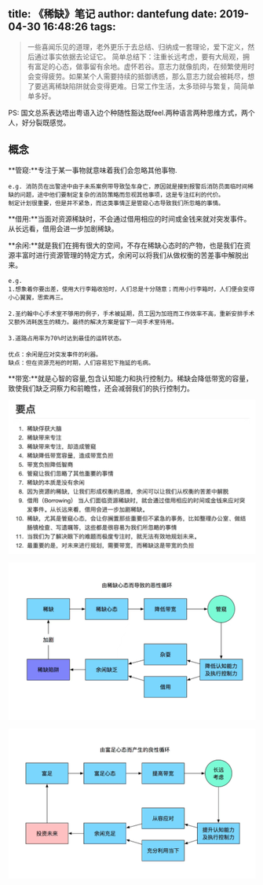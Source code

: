 title: 《稀缺》笔记
author: dantefung
date: 2019-04-30 16:48:26
tags:
---

> 一些喜闻乐见的道理，老外更乐于去总结、归纳成一套理论，爱下定义，然后通过事实依据去论证它。
简单总结下：注重长远考虑，要有大局观，拥有富足的心态，做事留有余地。虚怀若谷。意志力就像肌肉，在频繁使用时会变得疲劳。如果某个人需要持续的抵御诱惑，那么意志力就会被耗尽，想了要逃离稀缺陷阱就会变得更难。日常工作生活，太多琐碎与繁复，简简单单多好。

PS: 国文总系表达唔出粤语入边个种随性豁达既feel.两种语言两种思维方式，两个人，好分裂既感觉。

## 概念
**管窥:**专注于某一事物就意味着我们会忽略其他事物.
```
e.g. 消防员在出警途中由于未系案例带导致坠车身亡，原因就是接到报警后消防员面临时间稀缺的问题，途中他们要制定复杂的消防策略而忽视其他事项，这是专注红利的代价。
制定计划很重要，但是并不紧急，而这类事情正是管窥心态导致我们所忽略的事情。
```

**借用:**当面对资源稀缺时，不会通过借用相应的时间或金钱来就对突发事件。从长远看，借用会进一步加剧稀缺。

**余闲:**就是我们在拥有很大的空间，不存在稀缺心态时的产物，也是我们在资源丰富时进行资源管理的特定方式，余闲可以将我们从做权衡的苦差事中解脱出来。

```
e.g.
1.想象着你要出差，使用大行李箱收拾时，人们总是十分随意；而用小行李箱时，人们便会变得小心翼翼，思索再三。

2.圣约翰中心手术室不够用的例子，手术被延期，员工因为加班而工作效率不高，重新安排手术又额外消耗医生的精力。最终的解决方案是留下一间手术室待用。

3.道路占用率为70%时达到最佳的运转状态。

优点：余闲是应对突发事件的利器。
缺点：但在资源充裕的时期，人们容易犯下拖延的毛病。
```

**带宽:**就是心智的容量,包含认知能力和执行控制力。稀缺会降低带宽的容量，致使我们缺乏洞察力和前瞻性，还会减弱我们的执行控制力。

![upload successful](/images/pasted-31.png)

![upload successful](/images/pasted-32.png)

![upload successful](/images/pasted-33.png)